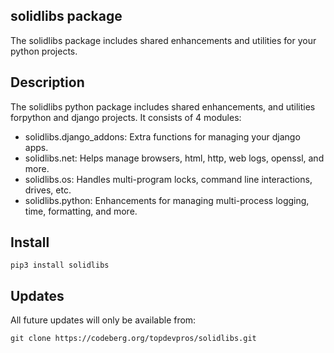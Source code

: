solidlibs package
-----------------

The solidlibs package includes shared enhancements and utilities for your python projects.

Description
-----------

The solidlibs python package includes shared enhancements, and utilities forpython and django projects. It consists of 4 modules:

  * solidlibs.django_addons: Extra functions for managing your django apps.
  * solidlibs.net: Helps manage browsers, html, http, web logs, openssl, and more.
  * solidlibs.os: Handles multi-program locks, command line interactions, drives, etc.
  * solidlibs.python: Enhancements for managing multi-process logging, time, formatting, and more.

Install
-------

    pip3 install solidlibs

Updates
-------

All future updates will only be available from:

    git clone https://codeberg.org/topdevpros/solidlibs.git



